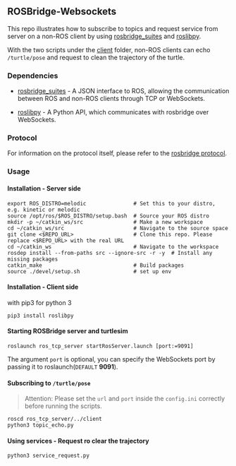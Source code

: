 ## ROSBridge-Websockets

This repo illustrates how to subscribe to topics and request service from server on a non-ROS client by using [rosbridge_suites](http://ros.org/wiki/rosbridge_suite) and [roslibpy](https://github.com/gramaziokohler/roslibpy).

With the two scripts under the [client](./client) folder, non-ROS clients can echo `/turtle/pose` and request to clean the trajectory of the turtle.

### Dependencies

- [rosbridge_suites](http://ros.org/wiki/rosbridge_suite) - A JSON interface to ROS, allowing the communication between ROS and non-ROS clients through TCP or WebSockets.

- [roslibpy](https://github.com/gramaziokohler/roslibpy) - A Python API, which communicates with rosbridge over WebSockets.

### Protocol

For information on the protocol itself, please refer to the [rosbridge protocol](https://github.com/RobotWebTools/rosbridge_suite/blob/develop/ROSBRIDGE_PROTOCOL.md).

### Usage

#### Installation - Server side

```
export ROS_DISTRO=melodic               # Set this to your distro, e.g. kinetic or melodic
source /opt/ros/$ROS_DISTRO/setup.bash  # Source your ROS distro 
mkdir -p ~/catkin_ws/src                # Make a new workspace 
cd ~/catkin_ws/src                      # Navigate to the source space
git clone <$REPO_URL>                   # Clone this repo. Please replace <$REPO_URL> with the real URL
cd ~/catkin_ws                          # Navigate to the workspace
rosdep install --from-paths src --ignore-src -r -y  # Install any missing packages
catkin_make                             # Build packages
source ./devel/setup.sh                 # set up env
```
#### Installation - Client side

with pip3 for python 3
```
pip3 install roslibpy
```
#### Starting ROSBridge server and turtlesim

```
roslaunch ros_tcp_server startRosServer.launch [port:=9091]
```
The argument `port` is optional, you can specify the WebSockets port by passing it to roslaunch(`DEFAULT` **9091**).

#### Subscribing to `/turtle/pose`

> Attention: Please set the `url` and `port` inside the `config.ini` correctly before running the scripts. 

```
roscd ros_tcp_server/../client
python3 topic_echo.py
```

#### Using services - Request ro clear the trajectory

```
python3 service_request.py
```
